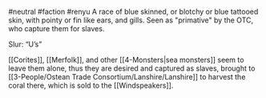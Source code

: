 #neutral #faction #renyu 
A race of blue skinned, or blotchy or blue tattooed skin, with pointy or fin like ears, and gills.  Seen as "primative" by the OTC, who capture them for slaves.

Slur: “U’s”

  [[Corites]], [[Merfolk]], and other [[4-Monsters|sea monsters]] seem to leave them alone, thus they are desired and captured as slaves, brought to [[3-People/Ostean Trade Consortium/Lanshire/Lanshire]] to harvest the coral there, which is sold to the [[Windspeakers]].